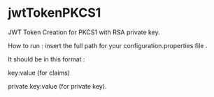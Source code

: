 # jwtTokenPKCS1
JWT Token Creation for PKCS1 with RSA private key.

How to run : insert the full path for your configuration.properties file .

It should be in this format : 

key:value (for claims)

private.key:value (for private key).
